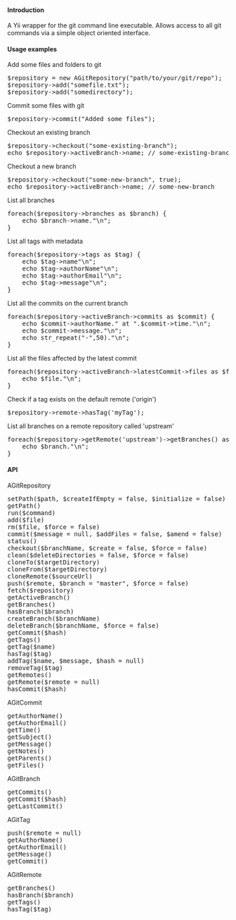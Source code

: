 #### Introduction

A Yii wrapper for the git command line executable. Allows access to all git commands via a simple object oriented interface.

#### Usage examples

Add some files and folders to git
<pre>
$repository = new AGitRepository("path/to/your/git/repo");
$repository->add("somefile.txt");
$repository->add("somedirectory");
</pre>

Commit some files with git
<pre>
$repository->commit("Added some files");
</pre>

Checkout an existing branch
<pre>
$repository->checkout("some-existing-branch");
echo $repository->activeBranch->name; // some-existing-branch
</pre>

Checkout a new branch
<pre>
$repository->checkout("some-new-branch", true);
echo $repository->activeBranch->name; // some-new-branch
</pre>

List all branches
<pre>
foreach($repository->branches as $branch) {
	echo $branch->name."\n";
}
</pre>

List all tags with metadata
<pre>
foreach($repository->tags as $tag) {
	echo $tag->name"\n";
	echo $tag->authorName"\n";
	echo $tag->authorEmail"\n";
	echo $tag->message"\n";
}
</pre>

List all the commits on the current branch
<pre>
foreach($repository->activeBranch->commits as $commit) {
	echo $commit->authorName." at ".$commit->time."\n";
	echo $commit->message."\n";
	echo str_repeat("-",50)."\n";
}
</pre>

List all the files affected by the latest commit
<pre>
foreach($repository->activeBranch->latestCommit->files as $file) {
	echo $file."\n";
}
</pre>

Check if a tag exists on the default remote ('origin')
<pre>
$repository->remote->hasTag('myTag');
</pre>

List all branches on a remote repository called 'upstream'
<pre>
foreach($repository->getRemote('upstream')->getBranches() as $branch) {
	echo $branch."\n";
}
</pre>

#### API

AGitRepository
<pre>
setPath($path, $createIfEmpty = false, $initialize = false)
getPath()
run($command)
add($file)
rm($file, $force = false)
commit($message = null, $addFiles = false, $amend = false)
status()
checkout($branchName, $create = false, $force = false)
clean($deleteDirectories = false, $force = false)
cloneTo($targetDirectory)
cloneFrom($targetDirectory)
cloneRemote($sourceUrl)
push($remote, $branch = "master", $force = false)
fetch($repository)
getActiveBranch()
getBranches()
hasBranch($branch)
createBranch($branchName)
deleteBranch($branchName, $force = false)
getCommit($hash)
getTags()
getTag($name)
hasTag($tag)
addTag($name, $message, $hash = null)
removeTag($tag)
getRemotes()
getRemote($remote = null)
hasCommit($hash)
</pre>

AGitCommit
<pre>
getAuthorName()
getAuthorEmail()
getTime()
getSubject()
getMessage()
getNotes()
getParents()
getFiles()
</pre>

AGitBranch
<pre>
getCommits()
getCommit($hash)
getLastCommit()
</pre>

AGitTag
<pre>
push($remote = null)
getAuthorName()
getAuthorEmail()
getMessage()
getCommit()
</pre>

AGitRemote
<pre>
getBranches()
hasBranch($branch)
getTags()
hasTag($tag)
</pre>